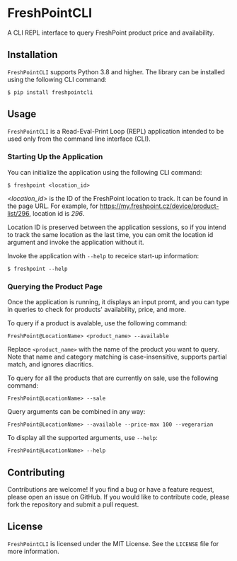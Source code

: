 
# FreshPointCLI
A CLI REPL interface to query FreshPoint product price and availability.

## Installation

`FreshPointCLI` supports Python 3.8 and higher. The library can be installed
using the following CLI command:

```console
$ pip install freshpointcli
```

## Usage

`FreshPointCLI` is a Read-Eval-Print Loop (REPL) application intended to be used
only from the command line interface (CLI).

### Starting Up the Application

You can initialize the application
using the following CLI command:

```console
$ freshpoint <location_id>
```
*<location_id>* is the ID of the FreshPoint location to track. It can be found
in the page URL. For example, for https://my.freshpoint.cz/device/product-list/296,
location id is *296*.

Location ID is preserved between the application sessions, so if you intend
to track the same location as the last time, you can omit the location id
argument and invoke the application without it.

Invoke the application with `--help` to receice start-up information:

```console
$ freshpoint --help
```

### Querying the Product Page

Once the application is running, it displays an input promt, and you can type in
queries to check for products' availability, price, and more. 

To query if a product is avalable, use the following command:

```console
FreshPoint@LocationName> <product_name> --available
```

Replace `<product_name>` with the name of the product you want to query. Note
that name and category matching is case-insensitive, supports partial match,
and ignores diacritics.

To query for all the products that are currently on sale, use the following
command:

```console
FreshPoint@LocationName> --sale
```

Query arguments can be combined in any way:

```console
FreshPoint@LocationName> --available --price-max 100 --vegerarian
```

To display all the supported arguments, use `--help`:

```console
FreshPoint@LocationName> --help
```

## Contributing

Contributions are welcome! If you find a bug or have a feature request, please
open an issue on GitHub. If you would like to contribute code, please fork
the repository and submit a pull request.

## License

`FreshPointCLI` is licensed under the MIT License.
See the `LICENSE` file for more information.
